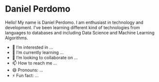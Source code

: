 <h1>Daniel Perdomo</h1>
Hello! My name is Daniel Perdomo. 
I am enthusiast in technology and development. 
I've been learning different kind of technologies from languages to databases and including Data Science and Machine Learning Algorithms. 



- 👀 I’m interested in ...
- 🌱 I’m currently learning ...
- 💞️ I’m looking to collaborate on ...
- 📫 How to reach me ...
- 😄 Pronouns: ...
- ⚡ Fun fact: ...

<!---
GoblinSwarm/GoblinSwarm is a ✨ special ✨ repository because its `README.md` (this file) appears on your GitHub profile.
You can click the Preview link to take a look at your changes.
--->

